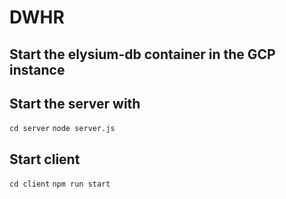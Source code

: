 # DWHR

## Start the elysium-db container in the GCP instance

## Start the server with
`cd server`
`node server.js`

## Start client
`cd client`
`npm run start`
